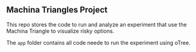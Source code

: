 ## Machina Triangles Project

This repo stores the code to run and analyze an experiment that use the Machina Triangle to visualize risky options.

The `app` folder contains all code neede to run the experiment using oTree.